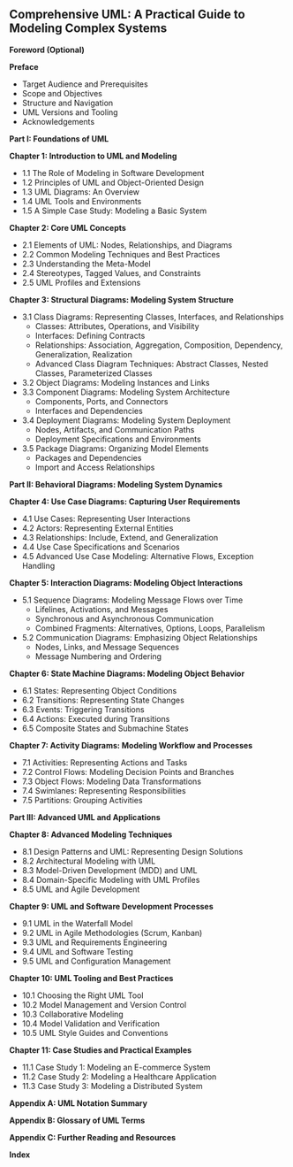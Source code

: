 ## Comprehensive UML: A Practical Guide to Modeling Complex Systems

**Foreword (Optional)**

**Preface**

*   Target Audience and Prerequisites
*   Scope and Objectives
*   Structure and Navigation
*   UML Versions and Tooling
*   Acknowledgements

**Part I: Foundations of UML**

**Chapter 1: Introduction to UML and Modeling**

*   1.1 The Role of Modeling in Software Development
*   1.2 Principles of UML and Object-Oriented Design
*   1.3 UML Diagrams: An Overview
*   1.4 UML Tools and Environments
*   1.5 A Simple Case Study: Modeling a Basic System

**Chapter 2: Core UML Concepts**

*   2.1 Elements of UML: Nodes, Relationships, and Diagrams
*   2.2 Common Modeling Techniques and Best Practices
*   2.3 Understanding the Meta-Model
*   2.4 Stereotypes, Tagged Values, and Constraints
*   2.5 UML Profiles and Extensions

**Chapter 3: Structural Diagrams: Modeling System Structure**

*   3.1 Class Diagrams: Representing Classes, Interfaces, and Relationships
    *   Classes: Attributes, Operations, and Visibility
    *   Interfaces: Defining Contracts
    *   Relationships: Association, Aggregation, Composition, Dependency, Generalization, Realization
    *   Advanced Class Diagram Techniques: Abstract Classes, Nested Classes, Parameterized Classes
*   3.2 Object Diagrams: Modeling Instances and Links
*   3.3 Component Diagrams: Modeling System Architecture
    *   Components, Ports, and Connectors
    *   Interfaces and Dependencies
*   3.4 Deployment Diagrams: Modeling System Deployment
    *   Nodes, Artifacts, and Communication Paths
    *   Deployment Specifications and Environments
*   3.5 Package Diagrams: Organizing Model Elements
    *   Packages and Dependencies
    *   Import and Access Relationships

**Part II: Behavioral Diagrams: Modeling System Dynamics**

**Chapter 4: Use Case Diagrams: Capturing User Requirements**

*   4.1 Use Cases: Representing User Interactions
*   4.2 Actors: Representing External Entities
*   4.3 Relationships: Include, Extend, and Generalization
*   4.4 Use Case Specifications and Scenarios
*   4.5 Advanced Use Case Modeling: Alternative Flows, Exception Handling

**Chapter 5: Interaction Diagrams: Modeling Object Interactions**

*   5.1 Sequence Diagrams: Modeling Message Flows over Time
    *   Lifelines, Activations, and Messages
    *   Synchronous and Asynchronous Communication
    *   Combined Fragments: Alternatives, Options, Loops, Parallelism
*   5.2 Communication Diagrams: Emphasizing Object Relationships
    *   Nodes, Links, and Message Sequences
    *   Message Numbering and Ordering

**Chapter 6: State Machine Diagrams: Modeling Object Behavior**

*   6.1 States: Representing Object Conditions
*   6.2 Transitions: Representing State Changes
*   6.3 Events: Triggering Transitions
*   6.4 Actions: Executed during Transitions
*   6.5 Composite States and Submachine States

**Chapter 7: Activity Diagrams: Modeling Workflow and Processes**

*   7.1 Activities: Representing Actions and Tasks
*   7.2 Control Flows: Modeling Decision Points and Branches
*   7.3 Object Flows: Modeling Data Transformations
*   7.4 Swimlanes: Representing Responsibilities
*   7.5 Partitions: Grouping Activities

**Part III: Advanced UML and Applications**

**Chapter 8: Advanced Modeling Techniques**

*   8.1 Design Patterns and UML: Representing Design Solutions
*   8.2 Architectural Modeling with UML
*   8.3 Model-Driven Development (MDD) and UML
*   8.4 Domain-Specific Modeling with UML Profiles
*   8.5 UML and Agile Development

**Chapter 9: UML and Software Development Processes**

*   9.1 UML in the Waterfall Model
*   9.2 UML in Agile Methodologies (Scrum, Kanban)
*   9.3 UML and Requirements Engineering
*   9.4 UML and Software Testing
*   9.5 UML and Configuration Management

**Chapter 10: UML Tooling and Best Practices**

*   10.1 Choosing the Right UML Tool
*   10.2 Model Management and Version Control
*   10.3 Collaborative Modeling
*   10.4 Model Validation and Verification
*   10.5 UML Style Guides and Conventions

**Chapter 11: Case Studies and Practical Examples**

*   11.1 Case Study 1: Modeling an E-commerce System
*   11.2 Case Study 2: Modeling a Healthcare Application
*   11.3 Case Study 3: Modeling a Distributed System

**Appendix A: UML Notation Summary**

**Appendix B: Glossary of UML Terms**

**Appendix C: Further Reading and Resources**

**Index**
